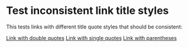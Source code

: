 # Test inconsistent link title styles

This tests links with different title quote styles that should be consistent:

[Link with double quotes](https://example.com "Double quoted title")
[Link with single quotes](https://example.com 'Single quoted title')
[Link with parentheses](https://example.com (Parenthesized title))
